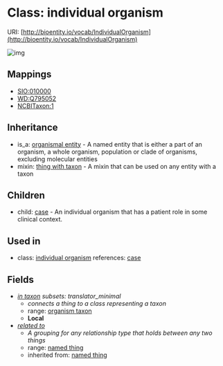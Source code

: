 # Class: individual organism




URI: [http://bioentity.io/vocab/IndividualOrganism](http://bioentity.io/vocab/IndividualOrganism)

![img](http://yuml.me/diagram/nofunky;dir:TB/class/\[OrganismalEntity]^-\[IndividualOrganism|id(i):identifier_type%20%3F;name(i):label_type%20%3F;category(i):label_type%20%3F;node_property(i):string%20%3F;iri(i):iri_type%20%3F;full_name(i):label_type%20%3F;description(i):narrative_text%20%3F;systematic_synonym(i):label_type%20%3F;has_phenotype(i):phenotype%20%3F],%20\[IndividualOrganism]^-\[Case],%20\[IndividualOrganism]-%20related%20to(i)%20%3F>\[NamedThing],%20\[IndividualOrganism]-%20in%20taxon%20%3F>\[OrganismTaxon],%20\[IndividualOrganism]uses%20-.->\[ThingWithTaxon])
## Mappings

 * [SIO:010000](http://semanticscience.org/resource/SIO_010000)
 * [WD:Q795052](http://purl.obolibrary.org/obo/WD_Q795052)
 * [NCBITaxon:1](http://purl.obolibrary.org/obo/NCBITaxon_1)
## Inheritance

 *  is_a: [organismal entity](OrganismalEntity.md) - A named entity that is either a part of an organism, a whole organism, population or clade of organisms, excluding molecular entities
 *  mixin: [thing with taxon](ThingWithTaxon.md) - A mixin that can be used on any entity with a taxon
## Children

 *  child: [case](Case.md) - An individual organism that has a patient role in some clinical context.
## Used in

 *  class: [individual organism](IndividualOrganism.md) references: [case](Case.md)
## Fields

 * _[in taxon](in_taxon.md) *subsets: translator_minimal*_
    * _connects a thing to a class representing a taxon_
    * range: [organism taxon](OrganismTaxon.md)
    * __Local__
 * _[related to](related_to.md)_
    * _A grouping for any relationship type that holds between any two things_
    * range: [named thing](NamedThing.md)
    * inherited from: [named thing](NamedThing.md)
